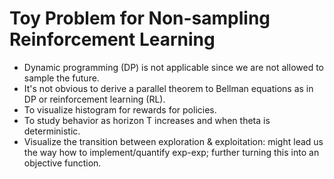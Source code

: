 # Toy Problem for Non-sampling Reinforcement Learning

* Dynamic programming (DP) is not applicable since we are not allowed to sample the future.
* It's not obvious to derive a parallel theorem to Bellman equations as in DP or reinforcement learning (RL).
* To visualize histogram for rewards for policies. 
* To study behavior as horizon T increases and when theta is deterministic.
* Visualize the transition between exploration & exploitation: might lead us the way how to implement/quantify exp-exp; further turning this into an objective function.
